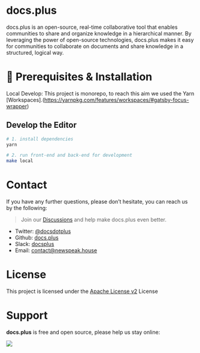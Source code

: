 # docs.plus

docs.plus is an open-source, real-time collaborative tool that enables communities to share and organize knowledge in a hierarchical manner. By leveraging the power of open-source technologies, docs.plus makes it easy for communities to collaborate on documents and share knowledge in a structured, logical way.

# 🚀 Prerequisites & Installation

Local Develop:
This project is monorepo, to reach this aim we used the Yarn [Workspaces].(<https://yarnpkg.com/features/workspaces/#gatsby-focus-wrapper>)

## Develop the Editor

``` bash
# 1. install dependencies
yarn

# 2. run front-end and back-end for development
make local
```

# Contact

If you have any further questions, please don’t hesitate, you can reach us by the following:

> Join our [Discussions](https://github.com/docs-plus/docs.plus/discussions) and help make docs.plus even better.

- Twitter: [@docsdotplus](https://twitter.com/docsdotplus)
- Github: [docs.plus](https://github.com/nwspk/docs.plus)
- Slack: [docsplus](docsplus.slack.com)
- Email: [contact@newspeak.house](mailto:contact@newspeak.house)

# License

This project is licensed under the [Apache License v2](http://www.apache.org/licenses/LICENSE-2.0.html) License

# Support

**docs.plus** is free and open source, please help us stay online:

<a href="https://patreon.com/docsplus"><img src="https://img.shields.io/endpoint.svg?url=https%3A%2F%2Fshieldsio-patreon.vercel.app%2Fapi%3Fusername%3Ddocsplus%26type%3Dpatrons&style=for-the-badge" /> </a>
